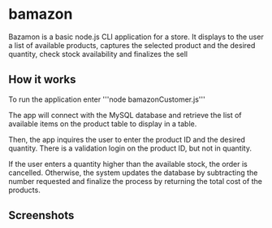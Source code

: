 # bamazon

Bazamon is a basic node.js CLI application for a store. It displays to the user a list of available products, captures the selected product and the desired quantity, check stock availability and finalizes the sell

## How it works

To run the application enter '''node bamazonCustomer.js'''

The app will connect with the MySQL database and retrieve the list of available items on the product table to display in a table. 

Then, the app inquires the user to enter the product ID and the desired quantity. There is a validation login on the product ID, but not in quantity.

If the user enters a quantity higher than the available stock, the order is cancelled. Otherwise, the system updates the database by subtracting the number requested and finalize the process by returning the total cost of the products.

## Screenshots
